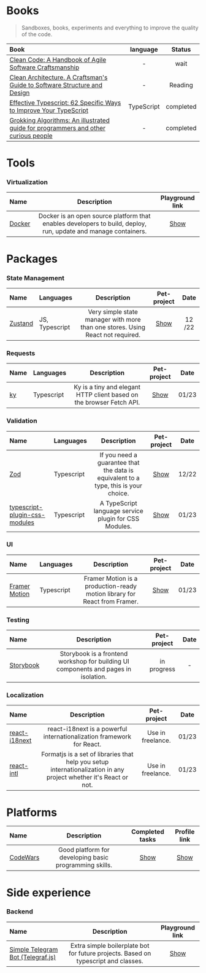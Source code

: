 # Books
> Sandboxes, books, experiments and everything to improve the quality of the code.

| Book                                                                                                                                                                                                                                                                                                                                                                                                       |  language  |  Status   |
|:-----------------------------------------------------------------------------------------------------------------------------------------------------------------------------------------------------------------------------------------------------------------------------------------------------------------------------------------------------------------------------------------------------------|:----------:|:---------:|
| [Clean Code: A Handbook of Agile Software Craftsmanship](https://www.amazon.com/Clean-Code-Handbook-Software-Craftsmanship/dp/0132350882/ref=sr_1_1?keywords=clean+code+robert+martin&qid=1673203384&s=books&sprefix=clean+code+rob%2Cstripbooks-intl-ship%2C245&sr=1-1)        |     -      |    wait    |
| [Clean Architecture. A Craftsman's Guide to Software Structure and Design](https://www.amazon.com/Clean-Architecture-Craftsmans-Software-Structure/dp/0134494164) |     -      |  Reading  |
| [Effective Typescript: 62 Specific Ways to Improve Your TypeScript](https://www.amazon.com/Effective-TypeScript-Specific-Ways-Improve/dp/1492053740/ref=sr_1_1?crid=3TRYJR9F49XYN&keywords=Effective+Typescript%3A+62+Specific+Ways+to+Improve+Your+TypeScript&qid=1671872328&s=books&sprefix=effective+typescript+62+specific+ways+to+improve+your+typescript%2Cstripbooks-intl-ship%2C253&sr=1-1)        | TypeScript | completed |
| [Grokking Algorithms: An illustrated guide for programmers and other curious people](https://www.amazon.com/Grokking-Algorithms-illustrated-programmers-curious/dp/1617292230)                                                                                                                                                                                                                             |     -      | completed |

# Tools
### Virtualization
| Name                          |                      Description                       |                                    Playground link                                     | 
|:------------------------------|:------------------------------------------------------:|:-------------------------------------------------------------------------------------:|
| [Docker](https://www.docker.com/) | Docker is an open source platform that enables developers to build, deploy, run, update and manage containers. | [Show](https://github.com/KoninMikhail/study-playground/tree/master/Sandboxes/Docker) |


# Packages

### State Management

| Name                                            | Languages      |                                  Description                                   |                                          Pet-project                                          | Date |
|:---------------------------------------------|:---------------|:------------------------------------------------------------------------------:|:------------------------------------------------------------------------------------------------:| :---: |
| [Zustand](https://github.com/pmndrs/zustand) | JS, Typescript | Very simple state manager with more than one stores. Using React not required. | [Show](https://github.com/KoninMikhail/study-playground/tree/master/Tools/Validators/Zod) | 12 /22 |

### Requests
| Name                                |  Languages      |                                    Description                                     |                                            Pet-project                                            | Date  |
|:----------------------------------------|:-----------|:----------------------------------------------------------------------------------:|:-------------------------------------------------------------------------------------------------:|:-----:|
| [ky](https://github.com/sindresorhus/ky) | Typescript |Ky is a tiny and elegant HTTP client based on the browser Fetch API. | [Show](https://github.com/KoninMikhail/study-playground/tree/master/Tools/Requests/ky)  | 01/23 |

### Validation

| Name                                |  Languages      |                                    Description                                     |                                            Pet-project                                            | Date  |
|:-----------------------------------------|:-----------|:----------------------------------------------------------------------------------:|:-------------------------------------------------------------------------------------------------:|:-----:|
| [Zod](https://github.com/colinhacks/zod) | Typescript |If you need a guarantee that the data is equivalent to a type, this is your choice. | [Show](https://github.com/KoninMikhail/study-playground/tree/master/Tools/Validators/Zod)  | 12/22 |
| [typescript-plugin-css-modules](https://www.npmjs.com/package/typescript-plugin-css-modules) | Typescript |               A TypeScript language service plugin for CSS Modules.                | [Show](https://github.com/KoninMikhail/study-playground/tree/master/Tools/Validators/TypescriptPluginCSSModules)  | 01/23 |

### UI

| Name                                               |  Languages      |                                    Description                                    |                                     Pet-project                                      | Date  |
|:---------------------------------------------------|:-----------|:---------------------------------------------------------------------------------:|:------------------------------------------------------------------------------------:|:-----:|
| [Framer Motion](https://www.framer.com/motion/) | Typescript |     Framer Motion is a production-ready motion library for React from Framer.     | [Show](https://github.com/KoninMikhail/study-playground/tree/master/Tools/UI/Framer) | 01/23 |

### Testing

| Name                                                                                   |                                    Description                                     | Pet-project | Date |
|:-------------------------------------|:----------------------------------------------------------------------------------:|:-----------:|:----:|
| [Storybook](https://storybook.js.org/)                                                     | Storybook is a frontend workshop for building UI components and pages in isolation. |    in progress    |  -   |

### Localization

| Name                                                                                  |                                                    Description                                                    |    Pet-project    | Date  |
|:-------------------------------------|:-----------------------------------------------------------------------------------------------------------------:|:-----------------:|:-----:|
| [react-i18next](https://react.i18next.com/)                                                     |                react-i18next is a powerful internationalization framework for React.                | Use in freelance. | 01/23 |
| [react-intl](https://formatjs.io/)                                                     | Formatjs is a set of libraries that help you setup internationalization in any project whether it's React or not. |    Use in freelance.   | 01/23 |


# Platforms

| Name                                   |                      Description                       |                                          Completed tasks                                           |                                            Profile link                                            |
|:--------------------------------------|:------------------------------------------------------:|:------------------------------------------------------------------------------------------------:|:------------------------------------------------------------------------------------------------:|
| [CodeWars](https://www.codewars.com/) | Good platform for developing basic programming skills. | [Show](https://github.com/KoninMikhail/study-playground/tree/master/Learning%20Platforms/CodeWars) | [Show](https://www.codewars.com/users/HelloHeitz) |


# Side experience
### Backend
| Name                                                    |                                    Description                                     |                                    Playground link                                     | 
|:--------------------------------------------------------|:----------------------------------------------------------------------------------:|:-------------------------------------------------------------------------------------:|
| [Simple Telegram Bot (Telegraf.js)](https://www.docker/) | Extra simple boilerplate bot for future projects. Based on typescript and classes. | [Show](https://github.com/KoninMikhail/study-playground/tree/master/Sandboxes/Telegram_Bot) |

